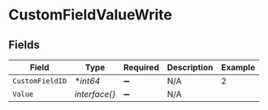 # CustomFieldValueWrite


## Fields

| Field              | Type               | Required           | Description        | Example            |
| ------------------ | ------------------ | ------------------ | ------------------ | ------------------ |
| `CustomFieldID`    | **int64*           | :heavy_minus_sign: | N/A                | 2                  |
| `Value`            | *interface{}*      | :heavy_minus_sign: | N/A                |                    |